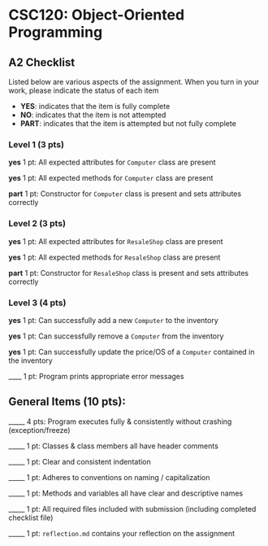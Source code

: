 # CSC120: Object-Oriented Programming
## A2 Checklist

Listed below are various aspects of the assignment.  When you turn in your work, please indicate the status of each item

- **YES**: indicates that the item is fully complete
- **NO**: indicates that the item is not attempted
- **PART**: indicates that the item is attempted but not fully complete

### Level 1 (3 pts)

__yes__ 1 pt: All expected attributes for `Computer` class are present

__yes__ 1 pt: All expected methods for `Computer` class are present

__part__ 1 pt: Constructor for `Computer` class is present and sets attributes correctly

### Level 2 (3 pts)

__yes__ 1 pt: All expected attributes for `ResaleShop` class are present

__yes__ 1 pt: All expected methods for `ResaleShop` class are present

__part__ 1 pt: Constructor for `ResaleShop` class is present and sets attributes correctly

### Level 3 (4 pts)

__yes__ 1 pt: Can successfully add a new `Computer` to the inventory

__yes__ 1 pt: Can successfully remove a `Computer` from the inventory

__yes__ 1 pt: Can successfully update the price/OS of a `Computer` contained in the inventory

____ 1 pt: Program prints appropriate error messages

## General Items (10 pts):

_____ 4 pts: Program executes fully & consistently without crashing (exception/freeze)

_____ 1 pt: Classes & class members all have header comments

_____ 1 pt: Clear and consistent indentation

_____ 1 pt: Adheres to conventions on naming / capitalization

_____ 1 pt: Methods and variables all have clear and descriptive names

_____ 1 pt: All required files included with submission (including completed checklist file)

_____ 1 pt: `reflection.md` contains your reflection on the assignment
